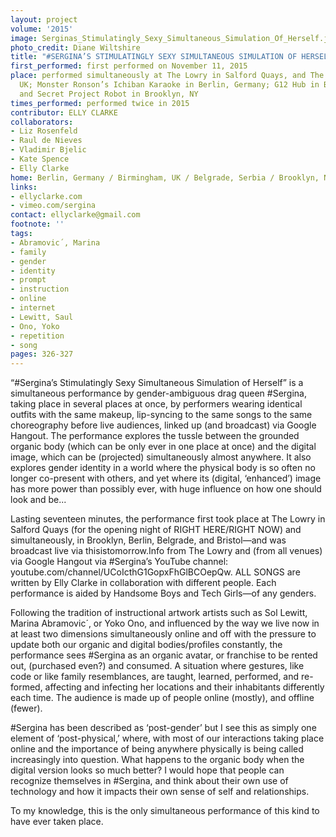 ```yaml
---
layout: project
volume: '2015'
image: Serginas_Stimulatingly_Sexy_Simultaneous_Simulation_Of_Herself.jpg
photo_credit: Diane Wiltshire
title: "#SERGINA’S STIMULATINGLY SEXY SIMULTANEOUS SIMULATION OF HERSELF"
first_performed: first performed on November 11, 2015
place: performed simultaneously at The Lowry in Salford Quays, and The Island in Bristol,
  UK; Monster Ronson’s Ichiban Karaoke in Berlin, Germany; G12 Hub in Belgrade, Serbia;
  and Secret Project Robot in Brooklyn, NY
times_performed: performed twice in 2015
contributor: ELLY CLARKE
collaborators:
- Liz Rosenfeld
- Raul de Nieves
- Vladimir Bjelic
- Kate Spence
- Elly Clarke
home: Berlin, Germany / Birmingham, UK / Belgrade, Serbia / Brooklyn, NY
links:
- ellyclarke.com
- vimeo.com/sergina
contact: ellyclarke@gmail.com
footnote: ''
tags:
- Abramovic´, Marina
- family
- gender
- identity
- prompt
- instruction
- online
- internet
- Lewitt, Saul
- Ono, Yoko
- repetition
- song
pages: 326-327
---
```


“#Sergina’s Stimulatingly Sexy Simultaneous Simulation of Herself” is a simultaneous performance by gender-ambiguous drag queen #Sergina, taking place in several places at once, by performers wearing identical outfits with the same makeup, lip-syncing to the same songs to the same choreography before live audiences, linked up (and broadcast) via Google Hangout. The performance explores the tussle between the grounded organic body (which can be only ever in one place at once) and the digital image, which can be (projected) simultaneously almost anywhere. It also explores gender identity in a world where the physical body is so often no longer co-present with others, and yet where its (digital, ‘enhanced’) image has more power than possibly ever, with huge influence on how one should look and be...

Lasting seventeen minutes, the performance first took place at The Lowry in Salford Quays (for the opening night of RIGHT HERE/RIGHT NOW) and simultaneously, in Brooklyn, Berlin, Belgrade, and Bristol—and was broadcast live via thisistomorrow.Info from The Lowry and (from all venues) via Google Hangout via #Sergina’s YouTube channel: youtube.com/channel/UCoIcthG1GopxFhGlBCOepQw. ALL SONGS are written by Elly Clarke in collaboration with different people. Each performance is aided by Handsome Boys and Tech Girls—of any genders.

Following the tradition of instructional artwork artists such as Sol Lewitt, Marina Abramovic´, or Yoko Ono, and influenced by the way we live now in at least two dimensions simultaneously online and off with the pressure to update both our organic and digital bodies/profiles constantly, the performance sees #Sergina as an organic avatar, or franchise to be rented out, (purchased even?) and consumed. A situation where gestures, like code or like family resemblances, are taught, learned, performed, and re-formed, affecting and infecting her locations and their inhabitants differently each time. The audience is made up of people online (mostly), and offline (fewer).

#Sergina has been described as ‘post-gender’ but I see this as simply one element of ‘post-physical,’ where, with most of our interactions taking place online and the importance of being anywhere physically is being called increasingly into question. What happens to the organic body when the digital version looks so much better? I would hope that people can recognize themselves in #Sergina, and think about their own use of technology and how it impacts their own sense of self and relationships.

To my knowledge, this is the only simultaneous performance of this kind to have ever taken place.
